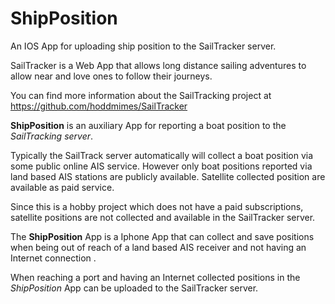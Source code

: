 # ShipPosition
An IOS App for uploading ship position to the SailTracker server.

SailTracker is a Web App that allows long distance sailing adventures to allow near and love ones to follow their journeys.

You can find more information about the SailTracking project at https://github.com/hoddmimes/SailTracker

**ShipPosition** is an auxiliary App for reporting a boat position to the *SailTracking* *server*.

Typically the SailTrack server automatically will collect a boat position via some public online AIS service. However only boat positions reported via land based AIS stations are publicly available. Satellite collected position are available as paid service.

Since this is a hobby project which does not have a paid subscriptions, satellite positions are not collected and available in the SailTracker server.

The **ShipPosition** App is a Iphone App that can collect and save positions when being out of reach of a land based AIS receiver and not having an Internet connection . 

When reaching a port and having an Internet collected positions in the *ShipPosition* App can be uploaded to the SailTracker server.
